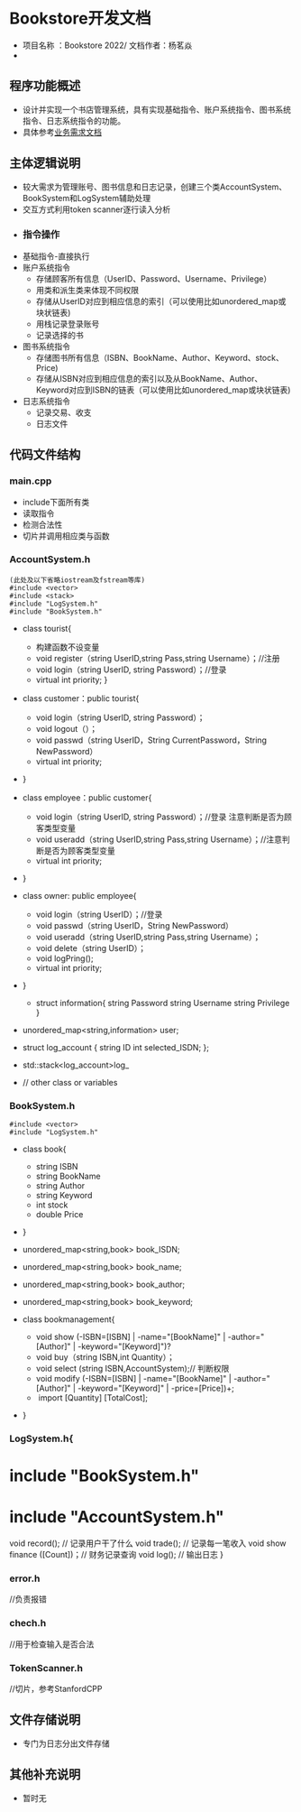 # Bookstore开发文档
- 项目名称 ：Bookstore 2022/ 文档作者：杨茗焱
- 
## 程序功能概述 

-   设计并实现一个书店管理系统，具有实现基础指令、账户系统指令、图书系统指令、日志系统指令的功能。
-   具体参考[业务需求文档](requirements.md)

##  主体逻辑说明

- 较大需求为管理账号、图书信息和日志记录，创建三个类AccountSystem、BookSystem和LogSystem辅助处理
- 交互方式利用token scanner逐行读入分析
- 
  ### 指令操作
- 基础指令-直接执行
- 账户系统指令
	- 存储顾客所有信息（UserID、Password、Username、Privilege）
	- 用类和派生类来体现不同权限
	- 存储从UserID对应到相应信息的索引（可以使用比如unordered_map或块状链表)
	- 用栈记录登录账号
	- 记录选择的书
- 图书系统指令
	- 存储图书所有信息（ISBN、BookName、Author、Keyword、stock、Price)
	- 存储从ISBN对应到相应信息的索引以及从BookName、Author、Keyword对应到ISBN的链表（可以使用比如unordered_map或块状链表)
- 日志系统指令
	- 记录交易、收支
	- 日志文件


## 代码文件结构

### main.cpp
- include下面所有类
- 读取指令
- 检测合法性
- 切片并调用相应类与函数
### AccountSystem.h
	(此处及以下省略iostream及fstream等库)
    #include <vector>
    #include <stack>
    #include "LogSystem.h"
    #include "BookSystem.h"
    

- class tourist{
	- 构建函数不设变量
	- void register（string UserID,string Pass,string Username）；//注册
	- void login（string UserID, string Password）；//登录
	- virtual int priority;
 }
- class customer：public tourist{
	-  void login（string UserID, string Password）；
	 - void logout（）；
	 - void passwd（string UserID，String CurrentPassword，String NewPassword）
	 - virtual int priority;
- }
- class employee：public customer{
	-  void login（string UserID, string Password）；//登录 注意判断是否为顾客类型变量
	- void useradd（string UserID,string Pass,string Username）；//注意判断是否为顾客类型变量
	- virtual int priority;
- }
- class owner: public employee{
	-  void login（string UserID）；//登录
	- void passwd（string UserID，String NewPassword）
	- void useradd（string UserID,string Pass,string Username）；
	- void delete（string UserID）；
	- void logPring();
	- virtual int priority;
- }

  -  struct information{
	   string Password
	   string Username
	   string Privilege
   }
- unordered_map<string,information> user;
- struct log_account {
	  string ID
	  int selected_ISDN;
	};
- std::stack<log_account>log_

- // other class or variables

### BookSystem.h
    #include <vector>
    #include "LogSystem.h"
   
- class book{
	- string ISBN
	- string BookName
	- string Author
	- string Keyword
	- int stock
	- double Price
- }
- unordered_map<string,book> book_ISDN;
-  unordered_map<string,book> book_name;
- unordered_map<string,book> book_author;
- unordered_map<string,book> book_keyword;
- class bookmanagement{
	- void show (-ISBN=[ISBN] | -name="[BookName]" | -author="[Author]" | -keyword="[Keyword]")?
	 - void buy（string ISBN,int Quantity）；
	 - void select (string ISBN,AccountSystem);// 判断权限
	 - void modify (-ISBN=[ISBN] | -name="[BookName]" | -author="[Author]" | -keyword="[Keyword]" | -price=[Price])+;
	 -  import [Quantity] [TotalCost];
	
- } 

### LogSystem.h{
  # include "BookSystem.h"
  # include "AccountSystem.h"
  void record(); // 记录用户干了什么
  void trade(); // 记录每一笔收入
  void show finance ([Count])；// 财务记录查询
  void log(); // 输出日志
}
### error.h 
//负责报错
### chech.h 
//用于检查输入是否合法
### TokenScanner.h 
//切片，参考StanfordCPP


## 文件存储说明
- 专门为日志分出文件存储

## 其他补充说明
- 暂时无